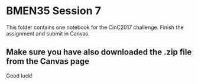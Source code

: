 # BMEN35 Session 7
This folder contains one notebook for the CinC2017 challenge.  Finish the assignment and submit in Canvas.

## Make sure you have also downloaded the .zip file from the Canvas page


Good luck!
